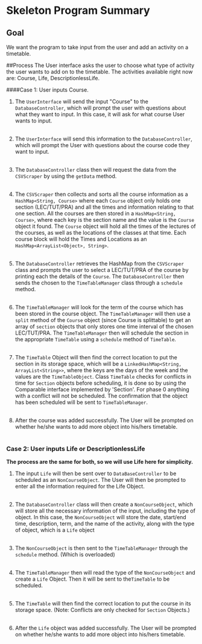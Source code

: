 # Skeleton Program Summary
## Goal
We want the program to take input from the user and add an activity on a 
timetable.

##Process
The User interface asks the user to choose what type of activity the user 
wants to add on to the timetable. The activities available right now are: 
Course, Life, DescriptionlessLife.

####Case 1:  User inputs Course.
1. The `UserInterface` will send the input "Course" to the
    `DatabaseController`, which will prompt the user with questions about
    what they want to input. In this case, it will ask for what course
    User wants to input.<br />
   <br />
2. The `UserInterface` will send this information to the
   `DatabaseController`, which will prompt the User with questions about
   the course code they want to input.<br />
   <br />
3. The `DatabaseController` class then will request the data from the
   `CSVScraper` by using the `getData` method.<br />
   <br />
4. The `CSVScraper` then collects and sorts all the
   course information as a `HashMap<String, Course>` where each `Course`
   object only holds one section (LEC/TUT/PRA) and all the times and
   information relating to that one section. All the courses are then stored
   in a `HashMap<String, Course>`, where each key is the section name and
   the value is the `Course` object it found. The `Course` object will hold 
   all the times of the lectures of the courses, as well as the locations of 
   the classes at that time. Each course block will hold the Times and Locations 
   as an `HashMap<ArrayList<Object>, String>`.<br />
   <br />
5. The `DatabaseController` retrieves the HashMap from the `CSVScraper` class
   and prompts the user to select a LEC/TUT/PRA of the course by printing each 
   the details of the `Course`. The `DatabaseController` then sends the chosen
   to the `TimeTableManager` class through a `schedule` method. <br />
   <br />

6. The `TimeTableManager` will look for the term of the course which has
   been stored in the course object. The `TimeTableManager` will then use a
   `split` method of the `Course` object (since Course is splittable) to get an
   array of `section` objects that only stores one time interval of
   the chosen LEC/TUT/PRA.
   The `TimeTableManager` then will schedule the section in the appropriate
   `TimeTable` using a `schedule` method of `TimeTable`.<br />
   <br />

7. The `TimeTable` Object will then find the correct location to put the
   section in its storage space, which will be a `LinkedHashMap<String,
   ArrayList<String>>`, where the keys are the days of the week and the
   values are the `TimeTableObject`. Class `TimeTable` checks for conflicts
   in time for `Section` objects before scheduling, it is done so by using the 
   Comparable interface implemented by 'Section'. For phase 0 anything with a 
   conflict will not be scheduled. The confirmation that the object has been 
   scheduled will be sent to `TimeTableManager`.<br />
   <br />

10. After the course was added successfully. The User will be prompted on 
    whether he/she wants to add more object into his/hers timetable.<br />
    <br />

### Case 2: User inputs Life or DescriptionlessLife
**The process are the same for both, so we will use Life here for simplicity.**

1. The input `Life` will then be sent over to `DataBaseController` to be scheduled as an
   `NonCourseObject`. The User will then be prompted to enter all the information
   required for the Life Object.<br />
   <br />

2. The `DatabaseController` class will then create a `NonCourseObject`,
   which will store all the necessary information of the input, including
   the type of object. In this case, the `NonCourseObject` will store the
   date, start/end time, description, term, and the name of the activity, along
   with the type of object, which is a `Life` object<br />
   <br />

3. The `NonCourseObject` is then sent to the `TimeTableManager` through the
   `schedule` method. (Which is overloaded)<br />
   <br />

4. The `TimeTableManager` then will read the type of the `NonCourseObject`
   and create a `Life` Object. Then it will be sent to the`TimeTable` to be scheduled.<br />
   <br />

5. The `TimeTable` will then find the correct location to put the course in
   its storage space. (Note: Conflicts are only checked for `Section` Objects.)<br />
   <br />

6. After the `Life` object was added successfully. The User will be prompted on
   whether he/she wants to add more object into his/hers timetable.


